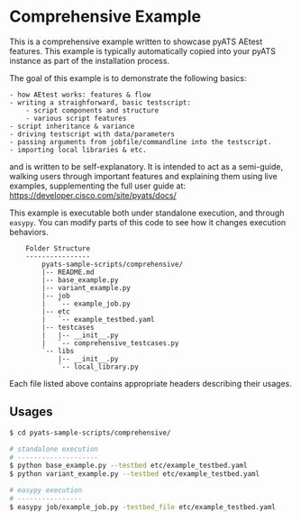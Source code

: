 # Comprehensive Example

This is a comprehensive example written to showcase pyATS AEtest features. 
This example is typically automatically copied into your pyATS instance as part
of the installation process.

The goal of this example is to demonstrate the following basics:

    - how AEtest works: features & flow
    - writing a straighforward, basic testscript:
        - script components and structure
        - various script features
    - script inheritance & variance
    - driving testscript with data/parameters
    - passing arguments from jobfile/commandline into the testscript.
    - importing local libraries & etc.

and is written to be self-explanatory. It is intended to act as a semi-guide,
walking users through important features and explaining them using live
examples, supplementing the full user guide at:
    https://developer.cisco.com/site/pyats/docs/

This example is executable both under standalone execution, and through `easypy`.
You can modify parts of this code to see how it changes execution behaviors.

```
    Folder Structure
    ----------------
        pyats-sample-scripts/comprehensive/
        |-- README.md
        |-- base_example.py
        |-- variant_example.py
        |-- job
        |   `-- example_job.py
        |-- etc
        |   `-- example_testbed.yaml
        |-- testcases
        |   |-- __init__.py
        |   `-- comprehensive_testcases.py
        `-- libs
            |-- __init__.py
            `-- local_library.py
```

Each file listed above contains appropriate headers describing their usages.


## Usages

```bash
$ cd pyats-sample-scripts/comprehensive/

# standalone execution
# --------------------
$ python base_example.py --testbed etc/example_testbed.yaml
$ python variant_example.py --testbed etc/example_testbed.yaml

# easypy execution
# ----------------
$ easypy job/example_job.py -testbed_file etc/example_testbed.yaml
```